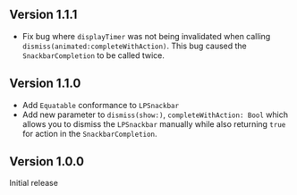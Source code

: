 ## Version 1.1.1

- Fix bug where `displayTimer` was not being invalidated when calling `dismiss(animated:completeWithAction)`. This bug caused the `SnackbarCompletion` to be called twice.

## Version 1.1.0

- Add `Equatable` conformance to `LPSnackbar`
- Add new parameter to `dismiss(show:)`, `completeWithAction: Bool` which allows you to dismiss the `LPSnackbar` manually while also returning `true` for action in the `SnackbarCompletion`.

## Version 1.0.0

Initial release